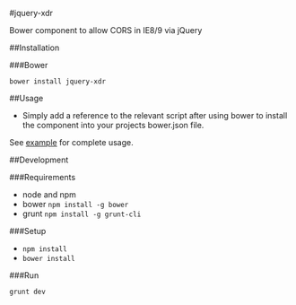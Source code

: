 #jquery-xdr

Bower component to allow CORS in IE8/9 via jQuery

##Installation

###Bower

`bower install jquery-xdr`

##Usage

* Simply add a reference to the relevant script after using bower to install the component into your projects bower.json file.


See [example](https://github.com/redbadger/jquery-xdr/blob/master/example/index.html) for complete usage.

##Development

###Requirements

- node and npm
- bower `npm install -g bower`
- grunt `npm install -g grunt-cli`

###Setup

- `npm install`
- `bower install`

###Run

`grunt dev`
